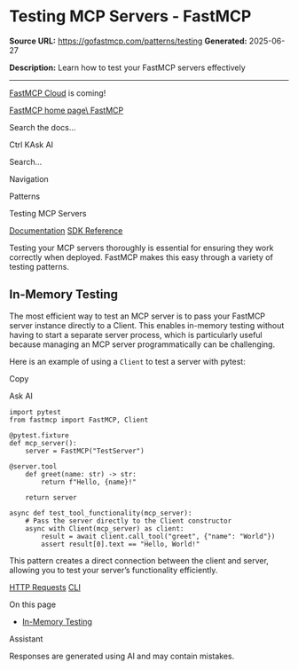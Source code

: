 # Testing MCP Servers - FastMCP

**Source URL:** https://gofastmcp.com/patterns/testing
**Generated:** 2025-06-27

**Description:** Learn how to test your FastMCP servers effectively

---

[FastMCP Cloud](https://fastmcp.link/x0Kyhy2) is coming!

[FastMCP home page\\
FastMCP](https://gofastmcp.com/)

Search the docs...

Ctrl KAsk AI

Search...

Navigation

Patterns

Testing MCP Servers

[Documentation](https://gofastmcp.com/getting-started/welcome) [SDK Reference](https://gofastmcp.com/python-sdk/fastmcp-exceptions)

Testing your MCP servers thoroughly is essential for ensuring they work correctly when deployed. FastMCP makes this easy through a variety of testing patterns.

## [​](https://gofastmcp.com/patterns/testing\#in-memory-testing)  In-Memory Testing

The most efficient way to test an MCP server is to pass your FastMCP server instance directly to a Client. This enables in-memory testing without having to start a separate server process, which is particularly useful because managing an MCP server programmatically can be challenging.

Here is an example of using a `Client` to test a server with pytest:

Copy

Ask AI

```
import pytest
from fastmcp import FastMCP, Client

@pytest.fixture
def mcp_server():
    server = FastMCP("TestServer")

@server.tool
    def greet(name: str) -> str:
        return f"Hello, {name}!"

    return server

async def test_tool_functionality(mcp_server):
    # Pass the server directly to the Client constructor
    async with Client(mcp_server) as client:
        result = await client.call_tool("greet", {"name": "World"})
        assert result[0].text == "Hello, World!"

```

This pattern creates a direct connection between the client and server, allowing you to test your server’s functionality efficiently.

[HTTP Requests](https://gofastmcp.com/patterns/http-requests) [CLI](https://gofastmcp.com/patterns/cli)

On this page

- [In-Memory Testing](https://gofastmcp.com/patterns/testing#in-memory-testing)

Assistant

Responses are generated using AI and may contain mistakes.
